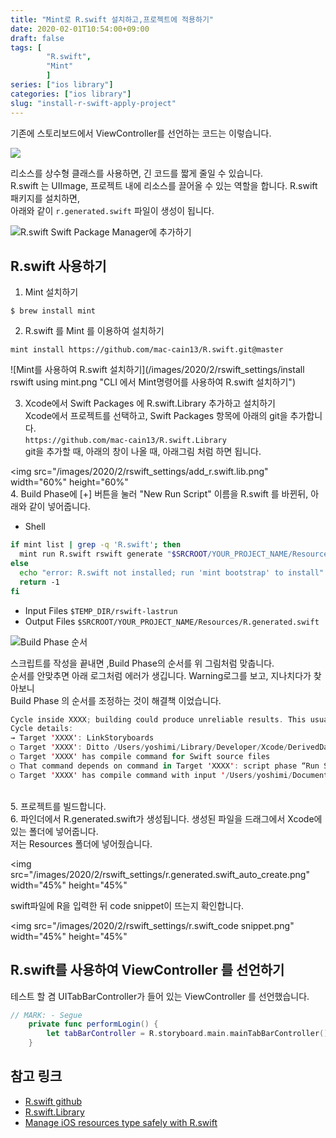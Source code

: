 ```yaml
---
title: "Mint로 R.swift 설치하고,프로젝트에 적용하기"
date: 2020-02-01T10:54:00+09:00
draft: false
tags: [
        "R.swift",
        "Mint"
        ]
series: ["ios library"]
categories: ["ios library"]
slug: "install-r-swift-apply-project"
---
```


기존에 스토리보드에서 ViewController를 선언하는 코드는 이렇습니다.

<img src="/images/2020/2/rswift_settings/storyboard_vc_access.png">

리소스를 상수형 클래스를 사용하면, 긴 코드를 짧게 줄일 수 있습니다. </br>
R.swift 는 UIImage, 프로젝트 내에 리소스를 끌어올 수 있는 역할을 합니다.
R.swift 패키지를 설치하면, </br>아래와 같이 `r.generated.swift` 파일이 생성이 됩니다. 

![R.swift Swift Package Manager에 추가하기](/images/2020/2/rswift_settings/r.generated.png "r.generated.swift 내부")

## R.swift 사용하기 
1. Mint 설치하기</br>
```
$ brew install mint
```
2. R.swift 를 Mint 를 이용하여 설치하기</br>
```
mint install https://github.com/mac-cain13/R.swift.git@master
```
![Mint를 사용하여 R.swift 설치하기](/images/2020/2/rswift_settings/install rswift using mint.png "CLI 에서 Mint명령어를 사용하여 R.swift 설치하기")

3. Xcode에서 Swift Packages 에 R.swift.Library 추가하고 설치하기</br>
Xcode에서 프로젝트를 선택하고,  Swift Packages 항목에 아래의 git을 추가합니다.</br>
`https://github.com/mac-cain13/R.swift.Library`</br>
git을 추가할 때, 아래의 창이 나올 때, 아래그림 처럼 하면 됩니다. 

<img src="/images/2020/2/rswift_settings/add_r.swift.lib.png" width="60%" height="60%"</img> <br>
4. Build Phase에 [+] 버튼을 눌러  "New Run Script" 이름을  R.swift 를 바뀐뒤, 아래와 같이 넣어줍니다.

- Shell
```sh
if mint list | grep -q 'R.swift'; then
  mint run R.swift rswift generate "$SRCROOT/YOUR_PROJECT_NAME/Resources/R.generated.swift"
else
  echo "error: R.swift not installed; run 'mint bootstrap' to install"
  return -1
fi
```
- Input Files
 `$TEMP_DIR/rswift-lastrun` 
- Output Files
 `$SRCROOT/YOUR_PROJECT_NAME/Resources/R.generated.swift` 

![Build Phase 순서](/images/2020/2/rswift_settings/build_phase.png "Build Phase 순서")

스크립트를 작성을 끝내면 ,Build Phase의 순서를 위 그림처럼 맞춥니다. </br>
순서를 안맞추면 아래 로그처럼 에러가 생깁니다. Warning로그를 보고, 지나치다가 찾아보니 </br>Build Phase 의 순서를 조정하는 것이 해결책 이었습니다.

```swift
Cycle inside XXXX; building could produce unreliable results. This usually can be resolved by moving the target's Headers build phase before Compile Sources.
Cycle details:
→ Target 'XXXX': LinkStoryboards
○ Target 'XXXX': Ditto /Users/yoshimi/Library/Developer/Xcode/DerivedData/XXXX_Admin-heiXXXX_Development-Swift.h
○ Target 'XXXX' has compile command for Swift source files
○ That command depends on command in Target 'XXXX': script phase “Run Script”
○ Target 'XXXX' has compile command with input '/Users/yoshimi/Documents/Project/XXXX/AdminView.storyboard'
```
<br>
5. 프로젝트를 빌드합니다.</br>
6. 파인더에서 R.generated.swift가 생성됩니다. 생성된 파일을 드래그에서 Xcode에 있는 폴더에 넣어줍니다. </br>
저는 Resources 폴더에 넣어줬습니다.</br>
 
<img src="/images/2020/2/rswift_settings/r.generated.swift_auto_create.png" width="45%" height="45%"</img></br>

swift파일에 R을 입력한 뒤 code snippet이 뜨는지 확인합니다.

<img src="/images/2020/2/rswift_settings/r.swift_code snippet.png" width="45%" height="45%"</img></br>

## R.swift를 사용하여 ViewController 를 선언하기 
테스트 할 겸 UITabBarController가 들어 있는 ViewController 를 선언했습니다.
```swift
// MARK: - Segue
    private func performLogin() {
        let tabBarController = R.storyboard.main.mainTabBarController()
    }
```

## 참고 링크
- [R.swift github](https://github.com/mac-cain13/R.swift)
- [R.swift.Library](https://github.com/mac-cain13/R.swift.Library)
- [Manage iOS resources type safely with R.swift](https://andreaslydemann.com/manage-your-ios-resources-type-safely-with-r-swift/)